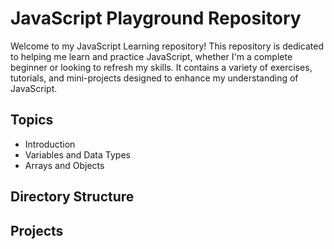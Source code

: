 # JavaScript Playground Repository

Welcome to my JavaScript Learning repository! This repository is dedicated to helping me learn and practice JavaScript, whether I'm a complete beginner or looking to refresh my skills. It contains a variety of exercises, tutorials, and mini-projects designed to enhance my understanding of JavaScript.

## Topics

- Introduction
- Variables and Data Types
- Arrays and Objects

## Directory Structure

## Projects
